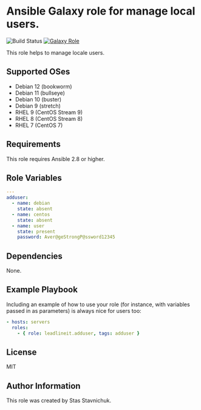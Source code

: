 # Ansible Galaxy role for manage local users.

![Build Status](https://github.com/leadlineit/ansible-role-adduser/actions/workflows/ansible-galaxy-ci.yml/badge.svg)
[![Galaxy Role](https://img.shields.io/badge/Ansible--Galaxy-leadlineit.adduser-blue.svg?logo=ansible&logoColor=white)](https://galaxy.ansible.com/leadlineit/adduser/)

This role helps to manage locale users.

Supported OSes
--------------
- Debian 12 (bookworm)
- Debian 11 (bullseye)
- Debian 10 (buster)
- Debian 9 (stretch)
- RHEL 9 (CentOS Stream 9)
- RHEL 8 (CentOS Stream 8)
- RHEL 7 (CentOS 7)

Requirements
------------

This role requires Ansible 2.8 or higher.

Role Variables
--------------

```yaml
---
adduser:
  - name: debian
    state: absent
  - name: centos
    state: absent
  - name: user
    state: present
    password: Aver@geStrongP@ssword12345
```

Dependencies
------------

None.

Example Playbook
----------------

Including an example of how to use your role (for instance, with variables passed in as parameters) is always nice for users too:

```yaml
- hosts: servers
  roles:
    - { role: leadlineit.adduser, tags: adduser }
```

License
-------

MIT

Author Information
------------------

This role was created by Stas Stavnichuk.

